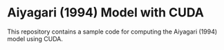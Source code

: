 # Aiyagari (1994) Model with CUDA 

This repository contains a sample code for computing the Aiyagari (1994) model using CUDA. 
